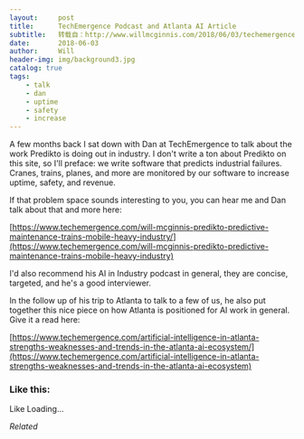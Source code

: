 ```yaml
---
layout:     post
title:      TechEmergence Podcast and Atlanta AI Article
subtitle:   转载自：http://www.willmcginnis.com/2018/06/03/techemergence-podcast-atlanta-ai-article/
date:       2018-06-03
author:     Will
header-img: img/background3.jpg
catalog: true
tags:
    - talk
    - dan
    - uptime
    - safety
    - increase
---
```


A few months back I sat down with Dan at TechEmergence to talk about the work Predikto is doing out in industry. I don't write a ton about Predikto on this site, so I'll preface: we write software that predicts industrial failures. Cranes, trains, planes, and more are monitored by our software to increase uptime, safety, and revenue.

If that problem space sounds interesting to you, you can hear me and Dan talk about that and more here:

[https://www.techemergence.com/will-mcginnis-predikto-predictive-maintenance-trains-mobile-heavy-industry/](https://www.techemergence.com/will-mcginnis-predikto-predictive-maintenance-trains-mobile-heavy-industry)

I'd also recommend his AI in Industry podcast in general, they are concise, targeted, and he's a good interviewer.

In the follow up of his trip to Atlanta to talk to a few of us, he also put together this nice piece on how Atlanta is positioned for AI work in general. Give it a read here:

[https://www.techemergence.com/artificial-intelligence-in-atlanta-strengths-weaknesses-and-trends-in-the-atlanta-ai-ecosystem/](https://www.techemergence.com/artificial-intelligence-in-atlanta-strengths-weaknesses-and-trends-in-the-atlanta-ai-ecosystem)

### Like this:

Like Loading...


*Related*

